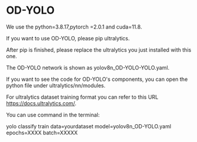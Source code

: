 # OD-YOLO

We use the python=3.8.17,pytorch =2.0.1 and cuda=11.8.

If you want to use OD-YOLO, please pip ultralytics.

After pip is finished, please replace the ultralytics  you just installed with this one.

The OD-YOLO network is shown as yolov8n_OD-YOLO-YOLO.yaml.

If you want to see the  code for OD-YOLO's components, you can open the python file under ultralytics/nn/modules.

For ultralytics dataset training format you can refer to this URL https://docs.ultralytics.com/.

You can use command in the terminal:

yolo classify train data=yourdataset model=yolov8n_OD-YOLO.yaml epochs=XXXX batch=XXXXX 
